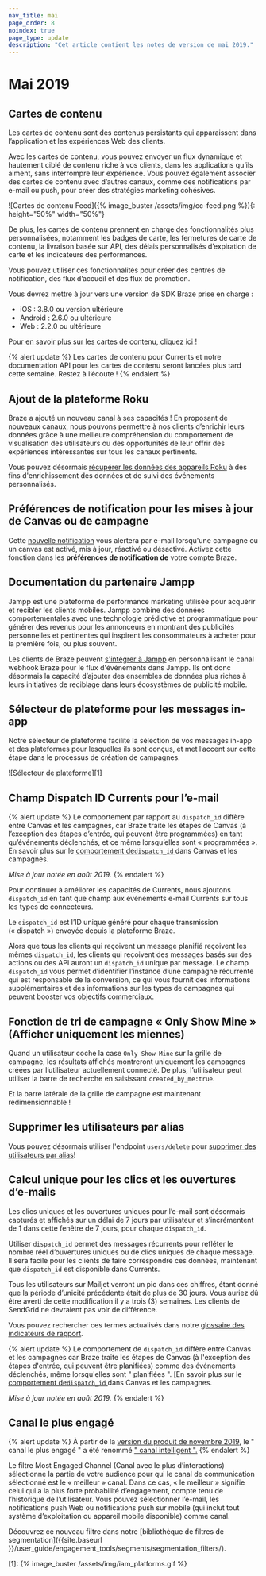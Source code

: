 ```yaml
---
nav_title: mai
page_order: 8
noindex: true
page_type: update
description: "Cet article contient les notes de version de mai 2019."
---
```


# Mai 2019

## Cartes de contenu

Les cartes de contenu sont des contenus persistants qui apparaissent dans l’application et les expériences Web des clients.

Avec les cartes de contenu, vous pouvez envoyer un flux dynamique et hautement ciblé de contenu riche à vos clients, dans les applications qu’ils aiment, sans interrompre leur expérience. Vous pouvez également associer des cartes de contenu avec d’autres canaux, comme des notifications par e-mail ou push, pour créer des stratégies marketing cohésives.

![Cartes de contenu Feed]({% image_buster /assets/img/cc-feed.png %}){: height="50%" width="50%"}

De plus, les cartes de contenu prennent en charge des fonctionnalités plus personnalisées, notamment les badges de carte, les fermetures de carte de contenu, la livraison basée sur API, des délais personnalisés d’expiration de carte et les indicateurs des performances.

Vous pouvez utiliser ces fonctionnalités pour créer des centres de notification, des flux d’accueil et des flux de promotion.

Vous devrez mettre à jour vers une version de SDK Braze prise en charge :
- iOS : 3.8.0 ou version ultérieure
- Android : 2.6.0 ou ultérieure
- Web : 2.2.0 ou ultérieure

[Pour en savoir plus sur les cartes de contenu, cliquez ici !]({{site.baseurl}}/user_guide/message_building_by_channel/content_cards/about/)

{% alert update %}
Les cartes de contenu pour Currents et notre documentation API pour les cartes de contenu seront lancées plus tard cette semaine. Restez à l’écoute !
{% endalert %}

## Ajout de la plateforme Roku

Braze a ajouté un nouveau canal à ses capacités ! En proposant de nouveaux canaux, nous pouvons permettre à nos clients d’enrichir leurs données grâce à une meilleure compréhension du comportement de visualisation des utilisateurs ou des opportunités de leur offrir des expériences intéressantes sur tous les canaux pertinents.

Vous pouvez désormais [récupérer les données des appareils Roku]({{site.baseurl}}/developer_guide/sdk_integration/?sdktab=roku) à des fins d'enrichissement des données et de suivi des événements personnalisés.

## Préférences de notification pour les mises à jour de Canvas ou de campagne

Cette [nouvelle notification]({{site.baseurl}}/user_guide/administrative/company_settings/notification_preferences/#notification-preferences) vous alertera par e-mail lorsqu'une campagne ou un canvas est activé, mis à jour, réactivé ou désactivé. Activez cette fonction dans les **préférences de notification de** votre compte Braze.

## Documentation du partenaire Jampp

Jampp est une plateforme de performance marketing utilisée pour acquérir et recibler les clients mobiles. Jampp combine des données comportementales avec une technologie prédictive et programmatique pour générer des revenus pour les annonceurs en montrant des publicités personnelles et pertinentes qui inspirent les consommateurs à acheter pour la première fois, ou plus souvent.

Les clients de Braze peuvent [s'intégrer à Jampp]({{site.baseurl}}/partners/message_orchestration/additional_channels/retargeting/jampp/) en personnalisant le canal webhook Braze pour le flux d'événements dans Jampp. Ils ont donc désormais la capacité d’ajouter des ensembles de données plus riches à leurs initiatives de reciblage dans leurs écosystèmes de publicité mobile.

## Sélecteur de plateforme pour les messages in-app

Notre sélecteur de plateforme facilite la sélection de vos messages in-app et des plateformes pour lesquelles ils sont conçus, et met l’accent sur cette étape dans le processus de création de campagnes.

![Sélecteur de plateforme][1]

## Champ Dispatch ID Currents pour l’e-mail

{% alert update %}
Le comportement par rapport au `dispatch_id` diffère entre Canvas et les campagnes, car Braze traite les étapes de Canvas (à l’exception des étapes d’entrée, qui peuvent être programmées) en tant qu’événements déclenchés, et ce même lorsqu’elles sont « programmées ». En savoir plus sur le [comportement de`dispatch_id` ]({{site.baseurl}}/help/help_articles/data/dispatch_id/) dans Canvas et les campagnes.

_Mise à jour notée en août 2019._
{% endalert %}

Pour continuer à améliorer les capacités de Currents, nous ajoutons `dispatch_id` en tant que champ aux événements e-mail Currents sur tous les types de connecteurs.

Le `dispatch_id` est l’ID unique généré pour chaque transmission (« dispatch ») envoyée depuis la plateforme Braze.

Alors que tous les clients qui reçoivent un message planifié reçoivent les mêmes `dispatch_id`, les clients qui reçoivent des messages basés sur des actions ou des API auront un `dispatch_id` unique par message. Le champ `dispatch_id` vous permet d’identifier l’instance d’une campagne récurrente qui est responsable de la conversion, ce qui vous fournit des informations supplémentaires et des informations sur les types de campagnes qui peuvent booster vos objectifs commerciaux.

## Fonction de tri de campagne « Only Show Mine » (Afficher uniquement les miennes)

Quand un utilisateur coche la case `Only Show Mine` sur la grille de campagne, les résultats affichés montreront uniquement les campagnes créées par l’utilisateur actuellement connecté. De plus, l’utilisateur peut utiliser la barre de recherche en saisissant `created_by_me:true`.

Et la barre latérale de la grille de campagne est maintenant redimensionnable !

## Supprimer les utilisateurs par alias

Vous pouvez désormais utiliser l'endpoint `users/delete` pour [supprimer des utilisateurs par alias]({{site.baseurl}}/api/endpoints/user_data/#user-delete-request)!

## Calcul unique pour les clics et les ouvertures d’e-mails

Les clics uniques et les ouvertures uniques pour l’e-mail sont désormais capturés et affichés sur un délai de 7 jours par utilisateur et s’incrémentent de 1 dans cette fenêtre de 7 jours, pour chaque `dispatch_id`.

Utiliser `dispatch_id` permet des messages récurrents pour refléter le nombre réel d’ouvertures uniques ou de clics uniques de chaque message. Il sera facile pour les clients de faire correspondre ces données, maintenant que `dispatch_id` est disponible dans Currents.

Tous les utilisateurs sur Mailjet verront un pic dans ces chiffres, étant donné que la période d’unicité précédente était de plus de 30 jours. Vous auriez dû être averti de cette modification il y a trois (3) semaines.  Les clients de SendGrid ne devraient pas voir de différence.

Vous pouvez rechercher ces termes actualisés dans notre [glossaire des indicateurs de rapport]({{site.baseurl}}/user_guide/data/report_metrics/).

{% alert update %}
Le comportement de `dispatch_id` diffère entre Canvas et les campagnes car Braze traite les étapes de Canvas (à l'exception des étapes d'entrée, qui peuvent être planifiées) comme des événements déclenchés, même lorsqu'elles sont " planifiées ". [En savoir plus sur le [comportement de`dispatch_id` ]({{site.baseurl}}/help/help_articles/data/dispatch_id/) dans Canvas et les campagnes.

_Mise à jour notée en août 2019._
{% endalert %}


## Canal le plus engagé

{% alert update %}
À partir de la [version du produit de novembre 2019]({{site.baseurl}}/help/release_notes/2019/november/#intelligence-suite), le " canal le plus engagé " a été renommé [" canal intelligent ".]({{site.baseurl}}/user_guide/brazeai/intelligence/intelligent_channel/)
{% endalert %}

Le filtre Most Engaged Channel (Canal avec le plus d’interactions) sélectionne la partie de votre audience pour qui le canal de communication sélectionné est le « meilleur » canal. Dans ce cas, « le meilleur » signifie celui qui a la plus forte probabilité d’engagement, compte tenu de l’historique de l’utilisateur. Vous pouvez sélectionner l’e-mail, les notifications push Web ou notifications push sur mobile (qui inclut tout système d’exploitation ou appareil mobile disponible) comme canal.

Découvrez ce nouveau filtre dans notre [bibliothèque de filtres de segmentation]({{site.baseurl }}/user_guide/engagement_tools/segments/segmentation_filters/).

[1]: {% image_buster /assets/img/iam_platforms.gif %}
